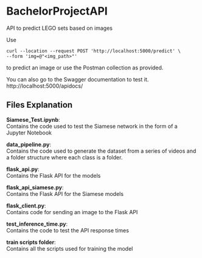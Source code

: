 # BachelorProjectAPI
API to predict LEGO sets based on images

Use 
```
curl --location --request POST 'http://localhost:5000/predict' \
--form 'img=@"<img_path>"'
```

to predict an image or use the Postman collection as provided.

You can also go to the Swagger documentation to test it. 
http://localhost:5000/apidocs/

## Files Explanation
**Siamese_Test.ipynb**:  
Contains the code used to test the Siamese network in the form of a Jupyter Notebook

**data_pipeline.py**:  
Contains the code used to generate the dataset from a series of videos and a folder structure where each class is a folder.

**flask_api.py**:  
Contains the Flask API for the models

**flask_api_siamese.py**:  
Contains the Flask API for the Siamese models 

**flask_client.py**:  
Contains code for sending an image to the Flask API

**test_inference_time.py**:  
Contains the code to test the API response times

**train scripts folder**:  
Contains all the scripts used for training the model